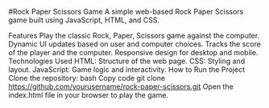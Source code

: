 #Rock Paper Scissors Game
A simple web-based Rock Paper Scissors game built using JavaScript, HTML, and CSS.

Features
Play the classic Rock, Paper, Scissors game against the computer.
Dynamic UI updates based on user and computer choices.
Tracks the score of the player and the computer.
Responsive design for desktop and mobile.
Technologies Used
HTML: Structure of the web page.
CSS: Styling and layout.
JavaScript: Game logic and interactivity.
How to Run the Project
Clone the repository:
bash
Copy code
git clone https://github.com/yourusername/rock-paper-scissors.git
Open the index.html file in your browser to play the game.
